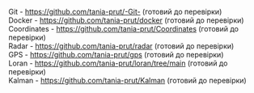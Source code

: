 Git - https://github.com/tania-prut/-Git- (готовий до перевірки) <br>
Docker - https://github.com/tania-prut/docker (готовий до перевірки) <br>
Coordinates  - https://github.com/tania-prut/Coordinates (готовий до перевірки) <br>
Radar  -  https://github.com/tania-prut/radar (готовий до перевірки) <br>
GPS - https://github.com/tania-prut/gps (готовий до перевірки) <br>
Loran - https://github.com/tania-prut/loran/tree/main (готовий до перевірки) <br>
Kalman - https://github.com/tania-prut/Kalman (готовий до перевірки) <br>
